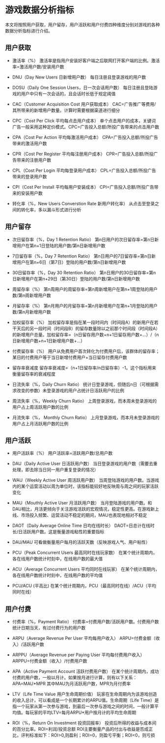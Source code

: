 # 游戏数据分析指标

本文将按照用户获取，用户留存，用户活跃和用户付费四种维度分别对游戏的各种数据分析指标进行介绍。

## 用户获取

* 激活率（%）
激活率是指用户安装好客户端之后联网打开客户端的比例。激活率=激活用户数/安装用户数

* DNU（Day New Users 日新增用户数）
每日注册且登录游戏的用户数

* DOSU（Daily One Session Users，日一次会话用户数）
每日注册且登陆游戏的用户中只有一次会话的，且会话时长低于规定阈值

* CAC（Customer Acquisition Cost 用户获取成本）
CAC=广告推广等费用/其所带来的新增用户数量。计算时需要根据渠道进行细分

* CPC（Cost Per Click 平均每点击用户成本）
单个点击用户的成本，关键词广告一般采用这种定价模式。CPC=广告投入总额/所投广告带来的点击用户数

* CPA（Cost Per Action 平均每激活用户成本）
CPA=广告投入总额/所投广告带来的激活用户数

* CPR（Cost Per Register 平均每注册用户成本）
CPR=广告投入总额/所投广告带来的注册用户数

* CPL（Cost Per Login 平均每登录用户成本）
CPL=广告投入总额/所投广告带来的登录用户数

* CPI（Cost Per Install 平均每用户安装成本）
CPI=广告投入总额/所投广告带来的安装用户数

* 转化率（%，New Users Converstion Rate 新用户转化率）
从点击至登录之间的转化率，多以漏斗形式进行分析

## 用户留存

* 次日留存率（%，Day 1 Retention Ratio）
第n日用户的次日留存率=第n日新增用户在第n+1日登陆的用户数/第n日新增用户数

* 7日留存率（%，Day 7 Retention Ratio）
第n日用户的7日留存率=第n日新增用户在第n+6日（第7日）登陆的用户数/第n日新增用户数

* 30日留存率（%，Day 30 Retention Ratio）
第n日用户的30日留存率=第n日新增用户在第n+29日（第30日）登陆的用户数/第n日新增用户数

* 周留存率（%）
第n周用户的周留存率=第n周新增用户在第n+1周登陆的用户数/第n周新增用户数

* 月留存率（%）
第n月用户的月留存率=第n月新增用户在第n+1月登陆的用户数/第n月新增用户数

* 加权留存率（%）
加权留存率是指在某一段时间内（时间段A）的新用户在若干天后的另一段时间（时间段B）的留存数量除以之前那个时间段（时间段A）的新增用户总量。加权留存率=（n日留存用户数+n+1日留存用户数+...）/（n日新增用户数+n+1日新增用户数+...）

* 付费留存率（%）
用户从免费用户首次转化为付费用户后，该群体的留存率；某日的付费用户等于当日新增付费用户+当日留存付费用户数

* 留存率衰减度
留存率衰减度=（n+1日留存率/n日留存率）-1。这个指标用来衡量留存率的衰减程度

* 日流失率（%，Daily Churn Ratio）
统计日登录游戏，但随后n日（可根据需求改变的参数）未登录游戏的用户占统计日活跃用户的比例

* 周流失率（%，Weekly Churn Ratio）
上周登录游戏，而本周未登录游戏的用户占上周活跃用户数的比例

* 月流失率（%， Monthly Churn Ratio）
上月登录游戏，而本月未登录游戏的用户占上月活跃用户数的比例

## 用户活跃

* 用户活跃率（%）
用户活跃率=活跃用户数/总用户数

* DAU（Daily Active User 日活跃用户数）
当日登录游戏的用户数（需要去重处理，即去除当日同一用户重复登录的情况）

* WAU（Weekly Active User 周活跃用户数）
当周登陆游戏的用户数。当游戏内的某个运营活动以周为单位时，该指标能较好地反映周与周之间的玩家活跃变化

* MAU（Mouthly Active User 月活跃用户数）
当月登陆游戏的用户数。和DAU相比，月活更倾向于关注游戏活跃的宏观情况，稳定性更高。在游戏新上线、市场投入频繁、运营活动不稳定的期间，MAU也表现地相对不稳定

* DAOT（Daily Average Online Time 日均在线时长）
DAOT=日总计在线时长/日活跃用户数。这是衡量游戏粘性的重要指标

* DAU/MAU
可看做衡量用户每月的活跃天数（反映游戏人气、用户粘性）

* PCU（Peak Concurrent Users 最高同时在线玩家数）
在某个统计周期内，各在线用户数统计时刻中，在线用户数的最大值

* ACU（Average Concurrent Users 平均同时在线玩家）
在某个统计周期内，各在线用户数统计时刻中，在线用户数的平均值

* PCU/ACU (平高比)
在某个统计周期内，PCU（最高同时在线）/ACU（平均同时在线）

## 用户付费

* 付费率（%，Payment Ratio）
付费率=付费用户数/活跃用户数。付费用户数统计日期当天，有过付费行为的用户数

* ARPU（Average Revenue Per User 平均每用户收入）
ARPU=付费金额（收入）/活跃用户数

* ARPPU（Average Revenue per Paying User 平均每付费用户收入）
ARPPU=付费金额（收入）/付费用户数

* APA（Active Payment Account 活跃付费用户数）
在某个统计周期内，成功付费的用户数，一般以月计。如果按月进行计算，则有以下关系：APA=MAU*MPR 其中MAU为月活跃用户数，MPR为月付费率

* LTV（Life Time Value 用户生命周期价值）
玩家在生命周期内为该游戏创造的收入总计，可以看成是一个长期累计的ARPU值。生命周期（Life Time）是指一个玩家从第一次参与游戏，到最后一次参与游戏之间的时间，一般计算平均值。每玩家的平均LTV=每月ARPU*用户按月计的平均生命周期

* ROI（%，Return On Investment 投资回报率）
投资后所得的收益与成本间的百分比率。ROI=利润/投资总额
ROI主要衡量产品的付出与收益是否成正比，评判标准如下：ROI>0,则盈利；ROI=0，则盈亏平衡；ROI<0，则亏损
